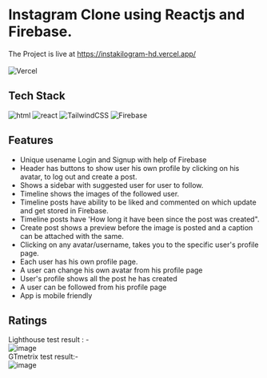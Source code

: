 # Instagram Clone using Reactjs and Firebase.

The Project is live at https://instakilogram-hd.vercel.app/ </br></br>
![Vercel](https://img.shields.io/badge/vercel-%23000000.svg?style=for-the-badge&logo=vercel&logoColor=white)

## Tech Stack

![html](https://img.shields.io/badge/HTML5-E34F26?style=for-the-badge&logo=html5&logoColor=white)
![react](https://img.shields.io/badge/ReactJs-20232A?style=for-the-badge&logo=react&logoColor=61DAFB)
![TailwindCSS](https://img.shields.io/badge/tailwindcss-%2338B2AC.svg?style=for-the-badge&logo=tailwind-css&logoColor=white)
![Firebase](https://img.shields.io/badge/Firebase-FFA611?style=for-the-badge&logo=Firebase&logoColor=white)

## Features
<ul>
  <li>Unique usename Login and Signup with help of Firebase</li>
  <li>Header has buttons to show user his own profile by clicking on his avatar, to log out and create a post.</li>
  <li>Shows a sidebar with suggested user for user to follow.</li>
  <li>Timeline shows the images of the followed user.</li>
  <li>Timeline posts have ability to be liked and commented on which update and get stored in Firebase.</li>
  <li>Timeline posts have 'How long it have been since the post was created".</li>
  <li>Create post shows a preview before the image is posted and a caption can be attached with the same.</li>
  <li>Clicking on any avatar/username, takes you to the specific user's profile page.</li>
  <li>Each user has his own profile page.</li>
  <li>A user can change his own avatar from his profile page</li>
  <li>User's profile shows all the post he has created</li>
  <li>A user can be followed from his profile page </li>
  <li>App is mobile friendly</li>
</ul>

## Ratings
Lighthouse test result : - </br>
![image](https://user-images.githubusercontent.com/78022802/170816690-6a42b02c-9f14-4e9c-a7d8-f0633dc25253.png) </br>
GTmetrix test result:- </br>
![image](https://user-images.githubusercontent.com/78022802/170816938-8e3eb970-db74-492b-b96e-5d079613e405.png) </br>
